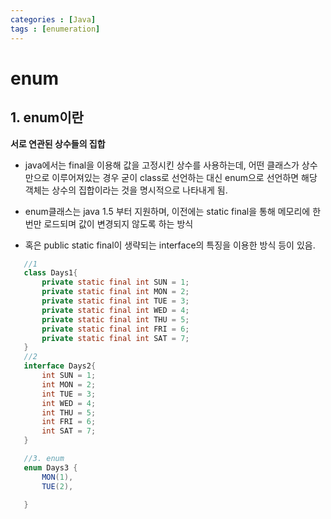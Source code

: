 ```yaml
---
categories : [Java]
tags : [enumeration]
---
```


# enum

## 1. enum이란

 __서로 연관된 상수들의 집합__

 - java에서는 final을 이용해 값을 고정시킨 상수를 사용하는데, 어떤 클래스가 상수만으로 이루어져있는 경우 굳이 class로 선언하는 대신 enum으로 선언하면 해당 객체는 상수의 집합이라는 것을 명시적으로 나타내게 됨.  

 - enum클래스는 java 1.5 부터 지원하며, 이전에는 static final을 통해 메모리에 한번만 로드되며 값이 변경되지 않도록 하는 방식

 - 혹은 public static final이 생략되는 interface의 특징을 이용한 방식 등이 있음.


 ```java
    //1
    class Days1{
        private static final int SUN = 1;
        private static final int MON = 2;
        private static final int TUE = 3;
        private static final int WED = 4;
        private static final int THU = 5;
        private static final int FRI = 6;
        private static final int SAT = 7;
    }
    //2
    interface Days2{
        int SUN = 1;
        int MON = 2;
        int TUE = 3;
        int WED = 4;
        int THU = 5;
        int FRI = 6;
        int SAT = 7;
    }

    //3. enum
    enum Days3 {
        MON(1),
        TUE(2),

    }
 ```
